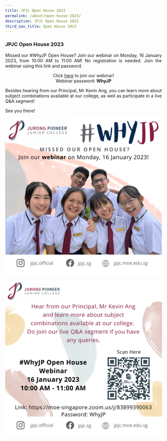 ```yaml
---
title: JPJC Open House 2023
permalink: /about/open-house-2023/
description: JPJC Open House 2023
third_nav_title: Open House 2023
---
```

<div align=justify>

<h3>JPJC Open House 2023</h3>	
<p>Missed our #WhyJP Open House? Join our webinar on Monday, 16 January 2023, from 10:00 AM to 11:00 AM! No registration is needed. Join the webinar using this link and password.

<center><p>Click <a href="https://moe-singapore.zoom.us/j/83899390063">here</a> to join our webinar!
<br>Webinar password: <strong>WhyJP</strong></p></center>

<p>Besides hearing from our Principal, Mr Kevin Ang, you can learn more about subject combinations available at our college, as well as participate in a live Q&A segment!</p>

<p>See you there!</P>
<center>
	
<img src="/images/About%20JPJC/Open%20House%202023/TD1.png"></center>
	
<center>
<img src="/images/About%20JPJC/Open%20House%202023/CD1.png"></center>


</div>